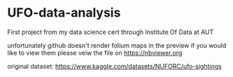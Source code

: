 # UFO-data-analysis
 First project from my data science cert through Institute Of Data at AUT
 
unfortunately github doesn't render folium maps in the preview if you would like to view them please veiw the file on https://nbviewer.org
 
original dataset: https://www.kaggle.com/datasets/NUFORC/ufo-sightings
